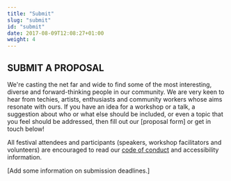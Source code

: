 ```yaml
---
title: "Submit"
slug: "submit"
id: "submit"
date: 2017-08-09T12:08:27+01:00
weight: 4
---
```


<div class="row">
<div class="col-xs-12 col-md-9 mt-10">

<h2>SUBMIT A PROPOSAL</h2>

<p>We're casting the net far and wide to find some of the most interesting, diverse and forward-thinking people in our community. We are very keen to hear from techies, artists, enthusiasts and community workers whose aims resonate with ours. If you have an idea for a workshop or a talk, a suggestion about who or what else should be included, or even a topic that you feel should be addressed, then fill out our <a>[proposal form]</a> or get in touch below!</p>

<p>All festival attendees and participants (speakers, workshop facilitators and volunteers) are encouraged to read our <a href="/coc.html">code of conduct</a> and <a>accessibility</a> information.</p>

<p>[Add some information on submission deadlines.]</p>
</div>
</div>